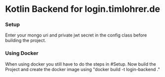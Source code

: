 # Kotlin Backend for login.timlohrer.de

### Setup

Enter your mongo uri and private jwt secret in the config class before building the project.

### Using Docker

When using docker you still have to do the steps in #Setup.
Now build the Project and create the docker image using "docker build -t login-backend ."